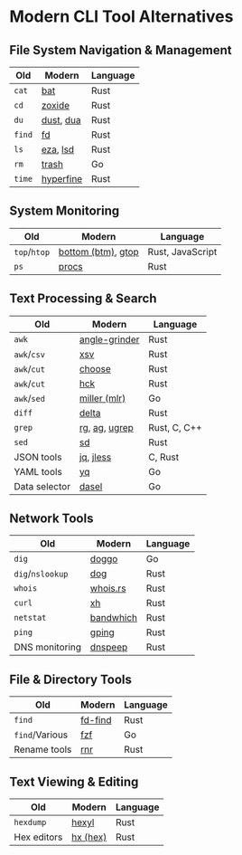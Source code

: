 # Modern CLI Tool Alternatives

## File System Navigation & Management

| Old    | Modern                                                                            | Language |
| ------ | --------------------------------------------------------------------------------- | -------- |
| `cat`  | [bat](https://github.com/sharkdp/bat)                                             | Rust     |
| `cd`   | [zoxide](https://github.com/ajeetdsouza/zoxide)                                   | Rust     |
| `du`   | [dust](https://github.com/bootandy/dust), [dua](https://github.com/Byron/dua-cli) | Rust     |
| `find` | [fd](https://github.com/sharkdp/fd)                                               | Rust     |
| `ls`   | [eza](https://github.com/eza-community/eza), [lsd](https://github.com/lsd-rs/lsd) | Rust     |
| `rm`   | [trash](https://github.com/sindresorhus/trash-cli)                                | Go       |
| `time` | [hyperfine](https://github.com/sharkdp/hyperfine)                                 | Rust     |

## System Monitoring

| Old          | Modern                                                                                            | Language         |
| ------------ | ------------------------------------------------------------------------------------------------- | ---------------- |
| `top`/`htop` | [bottom (btm)](https://github.com/ClementTsang/bottom), [gtop](https://github.com/aksakalli/gtop) | Rust, JavaScript |
| `ps`         | [procs](https://github.com/dalance/procs)                                                         | Rust             |

## Text Processing & Search

| Old           | Modern                                                                                                                                      | Language     |
| ------------- | ------------------------------------------------------------------------------------------------------------------------------------------- | ------------ |
| `awk`         | [angle-grinder](https://github.com/rcoh/angle-grinder)                                                                                      | Rust         |
| `awk`/`csv`   | [xsv](https://github.com/BurntSushi/xsv)                                                                                                    | Rust         |
| `awk`/`cut`   | [choose](https://github.com/theryangeary/choose)                                                                                            | Rust         |
| `awk`/`cut`   | [hck](https://github.com/sstadick/hck)                                                                                                      | Rust         |
| `awk`/`sed`   | [miller (mlr)](https://github.com/johnkerl/miller)                                                                                          | Go           |
| `diff`        | [delta](https://github.com/dandavison/delta)                                                                                                | Rust         |
| `grep`        | [rg](https://github.com/BurntSushi/ripgrep), [ag](https://github.com/ggreer/the_silver_searcher), [ugrep](https://github.com/Genivia/ugrep) | Rust, C, C++ |
| `sed`         | [sd](https://github.com/chmln/sd)                                                                                                           | Rust         |
| JSON tools    | [jq](https://github.com/stedolan/jq), [jless](https://github.com/PaulJuliusMartinez/jless)                                                  | C, Rust      |
| YAML tools    | [yq](https://github.com/mikefarah/yq)                                                                                                       | Go           |
| Data selector | [dasel](https://github.com/TomWright/dasel)                                                                                                 | Go           |

## Network Tools

| Old              | Modern                                              | Language |
| ---------------- | --------------------------------------------------- | -------- |
| `dig`            | [doggo](https://github.com/mr-karan/doggo)          | Go       |
| `dig`/`nslookup` | [dog](https://github.com/ogham/dog)                 | Rust     |
| `whois`          | [whois.rs](https://github.com/utopiabound/rs-whois) | Rust     |
| `curl`           | [xh](https://github.com/ducaale/xh)                 | Rust     |
| `netstat`        | [bandwhich](https://github.com/imsnif/bandwhich)    | Rust     |
| `ping`           | [gping](https://github.com/orf/gping)               | Rust     |
| DNS monitoring   | [dnspeep](https://github.com/jvns/dnspeep)          | Rust     |

## File & Directory Tools

| Old            | Modern                                   | Language |
| -------------- | ---------------------------------------- | -------- |
| `find`         | [fd-find](https://github.com/sharkdp/fd) | Rust     |
| `find`/Various | [fzf](https://github.com/junegunn/fzf)   | Go       |
| Rename tools   | [rnr](https://github.com/ismaelgv/rnr)   | Rust     |

## Text Viewing & Editing

| Old         | Modern                                      | Language |
| ----------- | ------------------------------------------- | -------- |
| `hexdump`   | [hexyl](https://github.com/sharkdp/hexyl)   | Rust     |
| Hex editors | [hx (hex)](https://github.com/sitkevij/hex) | Rust     |
